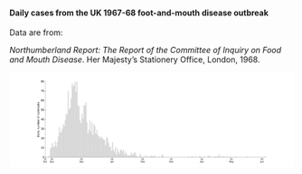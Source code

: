 #### Daily cases from the UK 1967-68 foot-and-mouth disease outbreak

Data are from:

*Northumberland Report: The Report of the Committee of Inquiry on Food and Mouth Disease*. Her Majesty’s Stationery Office, London, 1968.

![Figure 1](https://github.com/p-robot/uk1967-68/blob/master/uk1967-68_cases.png)

